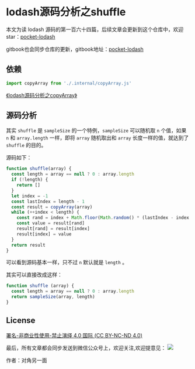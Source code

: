 # lodash源码分析之shuffle

本文为读 lodash 源码的第一百六十四篇，后续文章会更新到这个仓库中，欢迎 star：[pocket-lodash](https://github.com/yeyuqiudeng/pocket-lodash)

gitbook也会同步仓库的更新，gitbook地址：[pocket-lodash](https://www.gitbook.com/book/yeyuqiudeng/pocket-lodash/details)

## 依赖

```javascript
import copyArray from './.internal/copyArray.js'
```

[《lodash源码分析之copyArray》](internal/copyArray.md)

## 源码分析

其实 `shuffle` 是 `sampleSize` 的一个特例，`sampleSize` 可以随机取 `n` 个值，如果 `n` 和 `array.length` 一样，即将 `array` 随机取出和 `array` 长度一样的值，就达到了 `shuffle` 的目的。

源码如下：

```javascript
function shuffle(array) {
  const length = array == null ? 0 : array.length
  if (!length) {
    return []
  }
  let index = -1
  const lastIndex = length - 1
  const result = copyArray(array)
  while (++index < length) {
    const rand = index + Math.floor(Math.random() * (lastIndex - index + 1))
    const value = result[rand]
    result[rand] = result[index]
    result[index] = value
  }
  return result
}
```

可以看到源码基本一样，只不过 `n` 默认就是 `length` 。

其实可以直接改成这样：

```javascript
function shuffle (array) {
  const length = array == null ? 0 : array.length
  return sampleSize(array, length)
}
```

## License

[署名-非商业性使用-禁止演绎 4.0 国际 (CC BY-NC-ND 4.0)](http://creativecommons.org/licenses/by-nc-nd/4.0/)

最后，所有文章都会同步发送到微信公众号上，欢迎关注,欢迎提意见：  ![](https://raw.githubusercontent.com/yeyuqiudeng/resource/master/images/qrcode_front-end-article.jpg) 

作者：对角另一面 